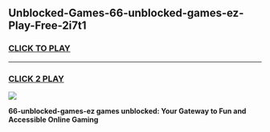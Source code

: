 
## Unblocked-Games-66-unblocked-games-ez-Play-Free-2i7t1
<h3>
<a href="https://premium76.site?title=66-unblocked-games-ez&ref=23A">CLICK TO PLAY</a></h3>
<hr>

<h3>
<a href="https://premium76.site?title=66-unblocked-games-ez&ref=23A">CLICK 2 PLAY</a>
  
</h3>

<a href="https://premium76.site?title=66-unblocked-games-ez&ref=23A"><img src="https://clearcache.store/games.png"></a>


**66-unblocked-games-ez games unblocked: Your Gateway to Fun and Accessible Online Gaming**

